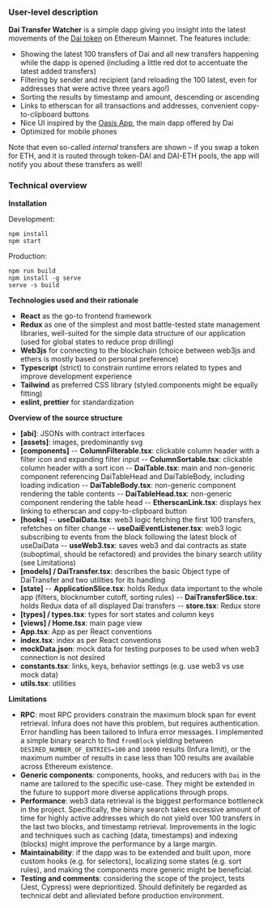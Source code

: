 ### User-level description

**Dai Transfer Watcher** is a simple dapp giving you insight into the latest movements of the [Dai token](https://etherscan.io/address/0x6B175474E89094C44Da98b954EedeAC495271d0F) on Ethereum Mainnet. The features include:

-   Showing the latest 100 transfers of Dai and all new transfers happening while the dapp is opened (including a little red dot to accentuate the latest added transfers)
-   Filtering by sender and recipient (and reloading the 100 latest, even for addresses that were active three years ago!)
-   Sorting the results by timestamp and amount, descending or ascending
-   Links to etherscan for all transactions and addresses, convenient copy-to-clipboard buttons
-   Nice UI inspired by the [Oasis App](https://oasis.app), the main dapp offered by Dai
-   Optimized for mobile phones

Note that even so-called _internal_ transfers are shown – if you swap a token for ETH, and it is routed through token-DAI and DAI-ETH pools, the app will notify you about these transfers as well!

### Technical overview

**Installation**

Development:

```
npm install
npm start
```

Production:

```
npm run build
npm install -g serve
serve -s build
```

**Technologies used and their rationale**

-   **React** as the go-to frontend framework
-   **Redux** as one of the simplest and most battle-tested state management libraries, well-suited for the simple data structure of our application (used for global states to reduce prop drilling)
-   **Web3js** for connecting to the blockchain (choice between web3js and ethers is mostly based on personal preference)
-   **Typescript** (strict) to constrain runtime errors related to types and improve development experience
-   **Tailwind** as preferred CSS library (styled.components might be equally fitting)
-   **eslint, prettier** for standardization

**Overview of the source structure**

-   **[abi]**: JSONs with contract interfaces
-   **[assets]**: images, predominantly svg
-   **[components]**
    -- **ColumnFilterable.tsx**: clickable column header with a filter icon and expanding filter input
    -- **ColumnSortable.tsx**: clickable column header with a sort icon
    -- **DaiTable.tsx**: main and non-generic component referencing DaiTableHead and DaiTableBody, including loading indication
    -- **DaiTableBody.tsx**: non-generic component rendering the table contents
    -- **DaiTableHead.tsx**: non-generic component rendering the table head
    -- **EtherscanLink.tsx**: displays hex linking to etherscan and copy-to-clipboard button
-   **[hooks]**
    -- **useDaiData.tsx**: web3 logic fetching the first 100 transfers, refetches on filter change
    -- **useDaiEventListener.tsx**: web3 logic subscribing to events from the block following the latest block of useDaiData
    -- **useWeb3.tsx**: saves web3 and dai contracts as state (suboptimal, should be refactored) and provides the binary search utility (see Limitations)
-   **[models] / DaiTransfer.tsx**: describes the basic Object type of DaiTransfer and two utilities for its handling
-   **[state]**
    -- **ApplicationSlice.tsx**: holds Redux data important to the whole app (filters, blocknumber cutoff, sorting rules)
    -- **DaiTransferSlice.tsx**: holds Redux data of all displayed Dai transfers
    -- **store.tsx**: Redux store
-   **[types] / types.tsx**: types for sort states and column keys
-   **[views] / Home.tsx**: main page view
-   **App.tsx**: App as per React conventions
-   **index.tsx**: index as per React conventions
-   **mockData.json**: mock data for testing purposes to be used when web3 connection is not desired
-   **constants.tsx**: links, keys, behavior settings (e.g. use web3 vs use mock data)
-   **utils.tsx**: utilities

**Limitations**

-   **RPC**: most RPC providers constrain the maximum block span for event retrieval. Infura does not have this problem, but requires authentication. Error handling has been tailored to Infura error messages. I implemented a simple binary search to find `fromBlock` yielding between `DESIRED_NUMBER_OF_ENTRIES=100` and `10000` results (Infura limit), or the maximum number of results in case less than 100 results are available across Ethereum existence.
-   **Generic components**: components, hooks, and reducers with `Dai` in the name are tailored to the specific use-case. They might be extended in the future to support more diverse applications through props.
-   **Performance**: web3 data retrieval is the biggest performance bottleneck in the project. Specifically, the binary search takes excessive amount of time for highly active addresses which do not yield over 100 transfers in the last two blocks, and timestamp retrieval. Improvements in the logic and techniques such as caching (data, timestamps) and indexing (blocks) might improve the performance by a large margin.
-   **Maintainability**: if the dapp was to be extended and built upon, more custom hooks (e.g. for selectors), localizing some states (e.g. sort rules), and making the components more generic might be beneficial.
-   **Testing and comments**: considering the scope of the project, tests (Jest, Cypress) were deprioritized. Should definitely be regarded as technical debt and alleviated before production environment.
